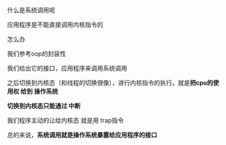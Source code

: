 什么是系统调用呢



应用程序是不能直接调用内核指令的

怎么办



我们参考oop的封装性

我们给出它的接口，应用程序来调用系统调用

之后切换到内核态（和线程的切换很像），进行内核指令的执行。就是**把cpu的使用权 给到 操作系统**



**切换到内核态只能通过 中断**

我们程序主动的让给内核态 就是用 trap指令



总的来说，**系统调用就是操作系统暴露给应用程序的接口**



